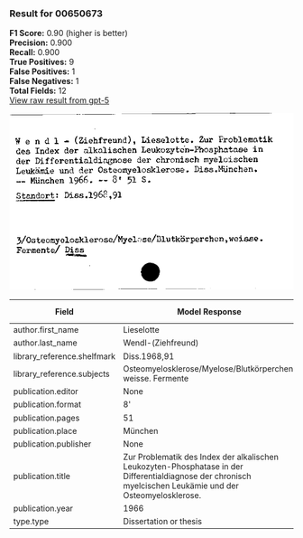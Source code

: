 ### Result for 00650673
**F1 Score:** 0.90 (higher is better)<br>**Precision:** 0.900<br>**Recall:** 0.900<br>**True Positives:** 9<br>**False Positives:** 1<br>**False Negatives:** 1<br>**Total Fields:** 12<br>[View raw result from gpt-5](https://github.com/RISE-UNIBAS/humanities_data_benchmark/blob/main/results/2025-10-01/T0165/request_T0165_00650673.json)

<img src="https://github.com/RISE-UNIBAS/humanities_data_benchmark/blob/main/benchmarks/zettelkatalog/images/00650673.jpg?raw=true" alt="00650673" width="600px">

| Field | Model Response | Ground Truth | Fuzzy Score | Match |
|-------|----------------|--------------|-------------|-------|
| author.first_name | Lieselotte | Lieselotte | 1.000 | ✅ |
| author.last_name | Wendl-(Ziehfreund) | Wendl | 0.435 | ❌ |
| library_reference.shelfmark | Diss.1968,91 | Diss.1968,91 | 1.000 | ✅ |
| library_reference.subjects | Osteomyelosklerose/Myelose/Blutkörperchen, weisse. Fermente | 3/Osteomyelosklerose/Myelose/Blutkörperchen, weisse. Fermente/ Diss | 0.937 | ✅ |
| publication.editor | None | None | 1.000 | ✅ |
| publication.format | 8' | 8' | 1.000 | ✅ |
| publication.pages | 51 | 51 | 1.000 | ✅ |
| publication.place | München | München | 1.000 | ✅ |
| publication.publisher | None | None | 1.000 | ✅ |
| publication.title | Zur Problematik des Index der alkalischen Leukozyten-Phosphatase in der Differentialdiagnose der chronisch myelcischen Leukämie und der Osteomyelosklerose. | Zur Problematik des Index der alkalischen Leukozyten-Phosphatase in der Differentialdiagnose der chronisch myelocischen Leukämie und der Osteomyelosklerose | 0.994 | ✅ |
| publication.year | 1966 | 1966 | 1.000 | ✅ |
| type.type | Dissertation or thesis | Dissertation or thesis | 1.000 | ✅ |
